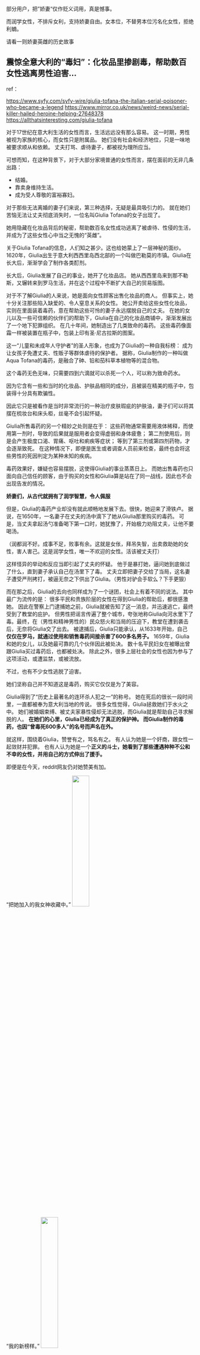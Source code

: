 部分用户，把”娇妻“仅作贬义词用，真是憾事。

而润学女性，不排斥女利，支持娇妻自由。女本位，不替男本位污名化女性，拒绝利蝻。

请看一则娇妻英雌的历史故事

## 震惊全意大利的“毒妇”：化妆品里掺剧毒，帮助数百女性逃离男性迫害...

ref：

https://www.syfy.com/syfy-wire/giulia-tofana-the-italian-serial-poisoner-who-became-a-legend
https://www.mirror.co.uk/news/weird-news/serial-killer-hailed-heroine-helping-27648378
https://allthatsinteresting.com/giulia-tofana

对于17世纪在意大利生活的女性而言，生活远远没有那么容易。
这一时期，男性被视为家族的核心，而女性只是附属品。
她们没有社会和经济地位，只是一味地被要求顺从和依赖。
丈夫打骂、虐待妻子，都被视为理所应当。

可想而知，在这种背景下，对于大部分家境普通的女性而言，摆在面前的无非几条出路：
- 结婚。
- 靠卖身维持生活。
- 成为受人尊敬的富裕寡妇。

对于那些无法离婚的妻子们来说，第三种选择，无疑是最具吸引力的。
就在她们苦恼无法让丈夫彻底消失时，一位名叫Giulia Tofana的女子出现了。

她用隐藏在化妆品背后的秘密，帮助数百名女性成功逃离了被虐待、性侵的生活，并成为了这些女性心中当之无愧的“英雌”。

关于Giulia Tofana的信息，人们知之甚少。这也给她蒙上了一层神秘的面纱。
1620年，Giulia出生于意大利西西里岛西北部的一个叫做巴勒莫的市镇。Giulia在长大后，渐渐学会了制作各类酊剂。

长大后，Giulia发展了自己的事业，她开了化妆品店。
她从西西里岛来到那不勒斯，又辗转来到罗马生活，并在这个过程中不断扩大自己的贸易版图。

对于不了解Giulia的人来说，她是面向女性顾客出售化妆品的商人。
但事实上，她十分关注那些陷入缺爱的、令人窒息关系的女性。
她公开卖给这些女性化妆品，实则在里面装着毒药，意在帮助这些可怜的妻子永远摆脱自己的丈夫。
在她的女儿以及一些可信赖的伙伴们的帮助下，Giulia在自己的化妆品商铺中，渐渐发展出了一个地下犯罪组织。
在几十年间，她制造出了几类致命的毒药。
这些毒药像面霜一样被装置在瓶子中，包装上印有圣·尼古拉斯的图案。

这一“儿童和未成年人守护者”的圣人形象，也成为了Giulia的一种自我标榜：
成为让女孩子免遭丈夫、性贩子等群体虐待的保护者。
据称，Giulia制作的一种叫做Aqua Tofana的毒药，是融合了砷、铅和茄科草本植物等的混合物。

这个毒药无色无味，只需要四到六滴就可以杀死一个人，可以称为致命药水。

因为它含有一些和当时的化妆品、护肤品相同的成分，且被装在精美的瓶子中，包装得十分具有欺骗性。

因此它只是被看作是当时非常流行的一种治疗皮肤瑕疵的护肤油，妻子们可以将其摆在梳妆台和床头柜，丝毫不会引起怀疑。

Giulia所售毒药的另一个精妙之处则是在于：
这些药物通常需要用液体稀释，而使用第一剂时，导致的后果就是服用者会变得虚弱和身体疲惫；
第二剂使用后，则是会产生极度口渴、胃痛、呕吐和痢疾等症状；
等到了第三剂或第四剂药物，才会逐渐致死。
在这种情况下，即便是医生或者调查人员前来检查，最终也会将这些男性的死因判定为某种未知的疾病。

毒药效果好，嫌疑也容易摆脱，这使得Giulia的事业蒸蒸日上。
而她出售毒药也只面向自己信任的顾客，由于购买的女性和Giulia算是站在了同一战线，因此也不会出现告发的情况。

**娇妻们，从古代就拥有了润学智慧，令人佩服**

但是，Giulia的毒药产业却没有就此顺畅地发展下去。很快，她迎来了滑铁卢。
据说，在1650年，一名妻子在丈夫的汤中滴下了她从Giulia那里购买的毒药。
可是，当丈夫拿起汤勺准备喝下第一口时，她犹豫了，开始极力劝阻丈夫，让他不要喝汤。

（润都润不好。成事不足，败事有余。这就是女伥，拜吊失智，出卖救助她的女性，害人害己。这是润学女性，唯一不欢迎的女性。活该被丈夫打）

这样怪异的举动和反应当即引起了丈夫的怀疑。
他于是暴打她，逼问她到底做过了什么，直到妻子承认自己在汤里下了毒。
丈夫立即把妻子交给了当局，这名妻子遭受严刑拷打，被逼无奈之下供出了Giulia。（男性对驴会手软么？下手更狠）

而在那之后，Giulia的去向也同样成为了一个谜团，社会上有着不同的说法。
其中最广为流传的是：
很多平民和贵族阶层的女性在得到Giulia的帮助后，都很感激她。
因此在警察上门逮捕她之前，Giulia就被告知了这一消息，并迅速逃亡，最终受到了教堂的庇护。
但男性把谣言传遍了整个城市，夸张地称Giulia向河水里下了毒。最终，在（男性和精神男性的）民众怒火和当局的压迫下，教堂在遭到袭击后，无奈将Giulia交了出去。
被逮捕后，Giulia只能承认，从1633年开始，自己 **仅仅在罗马，就通过使用和销售毒药间接杀害了600多名男子。**
1659年，Giulia和她的女儿，以及她最可靠的几个伙伴因此被处决。
数十名平民妇女在被曝出曾跟Giulia买过毒药后，也都被处决。
除此之外，很多上层社会的女性也因为参与了这项活动，或遭监禁，或被流放。

不过，也有不少女性逃脱了迫害。

她们坚称自己并不知道这是毒药，购买它仅仅是为了美容。

Giulia得到了“历史上最著名的连环杀人犯之一”的称号。
她在死后的很长一段时间里，一直都被奉为意大利当地的传说。
很多女性觉得，Giulia拯救她们于水火之中。
她们被婚姻束缚、被丈夫家暴性侵却无法逃脱，而Giulia就是帮助自己寻求解脱的人。
**在她们的心里，Giulia已经成为了真正的保护神。
而Giulia制作的毒药，也因“曾毒死600多人”的名号而声名在外。**

就这样，围绕着Giulia，赞誉有之，骂名有之。
有人认为她是一个奸商，跟女性一起敛财并犯罪。
也有人认为她是一个**正义的斗士，她看到了那些遭遇种种不公和不幸的女性，并用自己的方式伸出了援手。**

即便是在今天，reddit网友仍对她赞美有加。

“把她加入的我女神收藏中。”
<img src="https://mmbiz.qpic.cn/mmbiz_jpg/ur8ldomcUpoMia4dj0O06QSFqKrp2VyqPoKncjAafFYNSGibibNdL15VP35o4exzgibvFXk62IwriaTxHV6cC36c9kw/640?wx_fmt=jpeg&wxfrom=5&wx_lazy=1&wx_co=1"  width="30%" height="30%">

“我的新榜样。”
<img src="https://mmbiz.qpic.cn/mmbiz_jpg/ur8ldomcUpoMia4dj0O06QSFqKrp2VyqPhfac2iazYtRzIemm5zbrckMjLyib17loiaDh194Qiclm1HLVYWq8RWyRdQ/640?wx_fmt=jpeg&wxfrom=5&wx_lazy=1&wx_co=1"  width="30%" height="30%">

甚至已经构想出了一部关于她的电影：
“我可太想看一部有关她的女孩力量题材的电影了。”
<img src="https://mmbiz.qpic.cn/mmbiz_png/ur8ldomcUpoMia4dj0O06QSFqKrp2VyqPNx16iaZayrfAMcrhAVobEOvdA9s4Xbyu50rCtc06UueQxtNSHtUsaxA/640?wx_fmt=png&wxfrom=5&wx_lazy=1&wx_co=1"  width="50%" height="50%">

需要看到的是，Giulia并不是当时欧洲唯一一名因为下毒而出名的女性。

或许，值得深思的不应该是这些个体的选择，而是逼迫这么多女性做出同样选择的那个社会。

[事儿君 英国那些事儿 2022-09-06 22:27 Posted on 英国](https://posts.careerengine.us/p/63175a33d362907e88538cb5?from=latestPostSidePanel)

润学女性点评：

娇妻，也可以是英雌。
娇妻和女伥，可以彻底割席。

女性，离不开女性互助。

李靓蕾，婚女，媚男，做得够多了吧。最后向男方维权，可以指望男人吗？是靠侯佩岑等女性友人，大力支持她，是靠整个女性群体，为她助力发声，锤扁王力宏。哪有什么岁月静好，还不是有人在帮你较真。

娇妻，如果真的能够利女，从献头上，尽数收债，让劣精去死，倒也不失为女利楷模，一位英雌，值得尊敬。（原始女利原始妻权，在变异蝻宝的新型男本位面前，由于女方妥协性过强已经土崩瓦解了）

女利，完全可以替天行道，对献，彻底行使债权，润离献本位。

娇妻现象，是男本位剥削女性的后果之一。娇妻出现时，最令人憎恶该死的是虚伪的男方。没有当面掀桌的女性，可以互助对付男方爆金币。服起驴役没完没了，扩散劣精制造孽种，利蝻害女，就从娇妻变异成为女伥驴，那才是真正的不道德，背叛天道背叛自己的失格女性，任何人都无法帮助她。而为男本位做脏活唱白脸，把女性锁入男本位牢笼，猥琐男性反倒唱起红脸。这是女性受蝻迫害而负担的罪恶任务，害女害己，我们拒绝这样做，拒绝做女伥驴。

部分女性，没拿到目标的东西（即系统性男本位压迫导致的女性债权，债没收回来），反而被蝻控制，让劣精债台高筑，反倒越活越滋润。玩不转女利，做不成合格娇妻，请勿下场变成驴。不仅女性与其割席，男性都看不起她有毛病，不迫害她，对不起命运安排遇到她。就是因为历史上，出现过那种女伥，拜吊利蝻出卖女性，背叛女性救世主，才让蝻，劣等v染，有机会，靠着迫害女伥，再借助女伥迫害全体女性，欺诈窃取了女性造物主的权力，和资源。才导致劣精横行，男本位猖獗。

------

有个非常流行的说法，男人欺骗女人一辈子，就叫爱情。那女人要是让男人喜当爹，也能欺骗一辈子，岂不是爱情最大的证明了?

为什么男人会向女人推销这种说法呢? 告诉你们真相，因为男人最大的梦想，就是被男人欺骗，最后骗得他命都丢了。男人想要什么，就投射给女人，才有了这个说法。

男人只会跪拜和顺服，欺骗他们的男人，也可能是Y基因bug。千古留名的英明蝻主明君将相都创造过把男屁民当炮灰和棋子，让男屁民死伤无数的历史，否则不会被后世男人歌颂和赞美。所以男人才会这样看待女人，有个男人骗你，就知足吧。善解人意的女人要撮合男人在一起，在一起，不当男男之间的电灯泡子。

有老男人骗的小男孩，屁眼锃光，前列腺高潮。这个世界上最喜欢老男人骗的，就是小男孩了，一将功成万骨枯，给老男人当炮灰，是小男孩最大梦想。

抛下一个蝻骗子，男性本能，会驱使他们，去捧下一个男骗子，

找下一个，做炮灰的机会。

耗材本性难移啊。不如女性觉醒去修理他们，被天然主宰女性整治，总比被蝻骗要好，您说对不对？

------

**什么是东亚洼地思维？润学女性，为什么要润出这种思维？**

东亚男性，面对刻板东亚女性，或者说传统性别观下，甚至于全世界固有语境下，被吸引的时候，他们，有什么样的心里活动？（包括坏女孩，好女人，女妖，天使，失足，良家，正房，小三，男性为所欲为，女性怎样都遭殃）

一想起索取，默认向女性索取。一说起奉献，默认向男性奉献。

这就是，蝻人所谓的爱。本质是男性获取利益。

请诸位女性，扪心自问，您认为，男性这种，向女方索取利益，他们真的具有爱情吗？

男性天然只有利欲，性欲，没有爱情。

无门槛抵扣券，无理由退换。男方对女方感情，跟他对这种东西感情相同，羊毛薅一把就算赚，比比哪家对蝻利润最大，恨不得全场送他。既然可以，他干嘛不零元购，吸干一家换下一家。我们遵循男本位去害女自害，一切为利男服务，那这种崩坏永无止境。

女性，看清事实吧。仔细想想，该怎样做，怎样对付男性才好。

**在洼地式的，性别刻板思维下，什么是所谓正确，所谓道德？**

男性利己正确，女性利“他”伟大。

那这种正确，这种道德，是不是有问题。

我们是否需要塑造一个新的正确，新的道德伦理，女性，是否应该抛弃这种糟粕。

让女性利己，男性利她。

**部分洼地思维的女利，为什么行不通，半路出家的菜鸟往往倒贴损失？**

从小接受男本位“道德”熏陶，利“他”思维的女性，强行去装作利己，不自洽，会被利用这种空隙而损失更大。

心理有道坎，开口让男的多付出，是困难的事情。那沾蝻必害己。直接做单女为好。

**女性，倘使思维，不润出男本位，在任何地方，日子能好过吗。**

**无论是否沾蝻，无论单女，还是娇妻**

请女性，务必彻底摆脱这种，潜移默化的，被男本位洗脑的，利“他”利男思维。

摆脱男本位伪道德。

娇妻，个个都不简单。

我们回归天道雌性本能，不利蝻宝，达到自洽，自爱，爱女，利己。

**这个世界上，最大的不道德，就是男本位伪道德。**

女性，绝不做男性的垫脚石。一脚踢飞她的绊脚石。

科学证明，男性活不过女性。输血托举都无济于事。朋友们，男性注定死在女性前面。

该死不死，我们不介意送他一程。

蝻人最佳归宿，是死在女性手下，头一个，就是死在娇妻手里。咱们娇妻，功德无量
